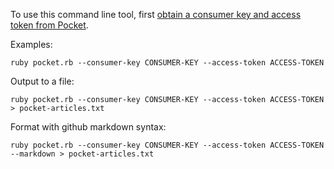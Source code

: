 To use this command line tool, first [obtain a consumer key and access token from Pocket](https://getpocket.com/developer/docs/authentication).

Examples:  
```
ruby pocket.rb --consumer-key CONSUMER-KEY --access-token ACCESS-TOKEN
``` 
  
Output to a file:  
```
ruby pocket.rb --consumer-key CONSUMER-KEY --access-token ACCESS-TOKEN > pocket-articles.txt
```

Format with github markdown syntax:  
```
ruby pocket.rb --consumer-key CONSUMER-KEY --access-token ACCESS-TOKEN --markdown > pocket-articles.txt
```
